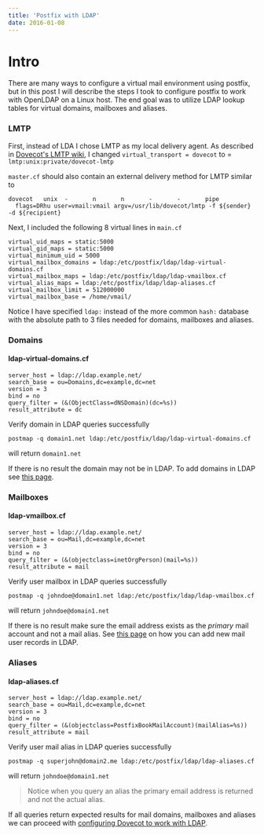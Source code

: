 ```yaml
---
title: 'Postfix with LDAP'
date: 2016-01-08
---
```


# Intro
There are many ways to configure a virtual mail environment using postfix, but in this post I will describe the steps I took to configure postfix to work with OpenLDAP on a Linux host. The end goal was to utilize LDAP lookup tables for virtual domains, mailboxes and aliases.

### LMTP
First, instead of LDA I chose LMTP as my local delivery agent. As described in [Dovecot's LMTP wiki](http://wiki.dovecot.org/HowTo/PostfixDovecotLMTP), I changed `virtual_transport = dovecot` to = `lmtp:unix:private/dovecot-lmtp`

`master.cf` should also contain an external delivery method for LMTP similar to
```
dovecot   unix  -       n       n       -       -       pipe
  flags=DRhu user=vmail:vmail argv=/usr/lib/dovecot/lmtp -f ${sender} -d ${recipient}
```

Next, I included the following 8 virtual lines in `main.cf`

```
virtual_uid_maps = static:5000
virtual_gid_maps = static:5000
virtual_minimum_uid = 5000
virtual_mailbox_domains = ldap:/etc/postfix/ldap/ldap-virtual-domains.cf
virtual_mailbox_maps = ldap:/etc/postfix/ldap/ldap-vmailbox.cf
virtual_alias_maps = ldap:/etc/postfix/ldap/ldap-aliases.cf
virtual_mailbox_limit = 512000000
virtual_mailbox_base = /home/vmail/
```
Notice I have specified `ldap:` instead of the more common `hash:` database with the absolute path to 3 files needed for domains, mailboxes and aliases.

### Domains
#### ldap-virtual-domains.cf
```
server_host = ldap://ldap.example.net/
search_base = ou=Domains,dc=example,dc=net
version = 3
bind = no
query_filter = (&(ObjectClass=dNSDomain)(dc=%s))
result_attribute = dc
```
Verify domain in LDAP queries successfully

`postmap -q domain1.net ldap:/etc/postfix/ldap/ldap-virtual-domains.cf`

will return `domain1.net`

If there is no result the domain may not be in LDAP. To add domains in LDAP see [this page](/multiple-mail-domains-in-ldap).

### Mailboxes
#### ldap-vmailbox.cf
```
server_host = ldap://ldap.example.net/
search_base = ou=Mail,dc=example,dc=net
version = 3
bind = no
query_filter = (&(objectclass=inetOrgPerson)(mail=%s))
result_attribute = mail
```
Verify user mailbox in LDAP queries successfully

`postmap -q johndoe@domain1.net ldap:/etc/postfix/ldap/ldap-vmailbox.cf`

will return `johndoe@domain1.net`

If there is no result make sure the email address exists as the _primary_ mail account and not a mail alias. See [this page](/official-email-accounts-aliases-in-ldap) on how you can add new mail user records in LDAP.

### Aliases
#### ldap-aliases.cf
```
server_host = ldap://ldap.example.net/
search_base = ou=Mail,dc=example,dc=net
version = 3
bind = no
query_filter = (&(objectclass=PostfixBookMailAccount)(mailAlias=%s))
result_attribute = mail
```
Verify user mail alias in LDAP queries successfully

`postmap -q superjohn@domain2.me ldap:/etc/postfix/ldap/ldap-aliases.cf`

will return `johndoe@domain1.net `

> Notice when you query an alias the primary email address is returned and not the actual alias.

If all queries return expected results for mail domains, mailboxes and aliases we can proceed with [configuring Dovecot to work with LDAP](/dovecot-with-ldap).
